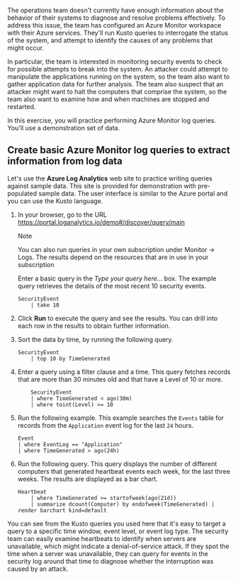 The operations team doesn't currently have enough information about the behavior of their systems to diagnose and resolve problems effectively. To address this issue, the team has configured an Azure Monitor workspace with their Azure services. They'll run Kusto queries to interrogate the status of the system, and attempt to identify the causes of any problems that might occur.

In particular, the team is interested in monitoring security events to check for possible attempts to break into the system. An attacker could attempt to manipulate the applications running on the system, so the team also want to gather application data for further analysis. The team also suspect that an attacker might want to halt the computers that comprise the system, so the team also want to examine how and when machines are stopped and restarted.

In this exercise, you will practice performing Azure Monitor log queries. You'll use a demonstration set of data.

## Create basic Azure Monitor log queries to extract information from log data

Let's use the **Azure Log Analytics** web site to practice writing queries against sample data. This site is provided for demonstration with pre-populated sample data. The user interface is similar to the Azure portal and you can use the Kusto language.

1. In your browser, go to the URL https://portal.loganalytics.io/demo#/discover/query/main

    > [!NOTE]
    > You can also run queries in your own subscription under Monitor -> Logs. The results depend on the resources that are in use in your subscription

    Enter a basic query in the *Type your query here...* box. The example query retrieves the details of the most recent 10 security events.

    ```kusto
    SecurityEvent
        | take 10
    ```

1. Click **Run** to execute the query and see the results. You can drill into each row in the results to obtain further information.

1. Sort the data by time, by running the following query.

    ```kusto
    SecurityEvent
        | top 10 by TimeGenerated
    ```

1. Enter a query using a filter clause and a time. This query fetches records that are more than 30 minutes old and that have a Level of 10 or more.

    ```kusto
        SecurityEvent
        | where TimeGenerated < ago(30m)
        | where toint(Level) >= 10
    ```

1. Run the following example. This example searches the `Events` table for records from the `Application` event log for the last `24` hours.

    ```kusto
    Event
    | where EventLog == "Application"
    | where TimeGenerated > ago(24h)
    ```

1. Run the following query. This query displays the number of different computers that generated heartbeat events each week, for the last three weeks. The results are displayed as a bar chart.

    ```kusto
    Heartbeat
        | where TimeGenerated >= startofweek(ago(21d))
        | summarize dcount(Computer) by endofweek(TimeGenerated) | render barchart kind=default
    ```

You can see from the Kusto queries you used here that it's easy to target a query to a specific time window, event level, or event log type. The security team can easily examine heartbeats to identify when servers are unavailable, which might indicate a denial-of-service attack. If they spot the time when a server was unavailable, they can query for events in the security log around that time to diagnose whether the interruption was caused by an attack.